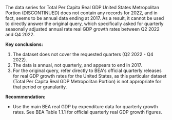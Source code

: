 The data series for Total Per Capita Real GDP United States Metropolitan Portion (DISCONTINUED) does not contain any records for 2022, and in fact, seems to be annual data ending at 2017. As a result, it cannot be used to directly answer the original query, which specifically asked for quarterly seasonally adjusted annual rate real GDP growth rates between Q2 2022 and Q4 2022.

**Key conclusions:**
1. The dataset does not cover the requested quarters (Q2 2022 - Q4 2022).
2. The data is annual, not quarterly, and appears to end in 2017.
3. For the original query, refer directly to BEA's official quarterly releases for real GDP growth rates for the United States, as this particular dataset (Total Per Capita Real GDP Metropolitan Portion) is not appropriate for that period or granularity.

**Recommendation:**
- Use the main BEA real GDP by expenditure data for quarterly growth rates. See BEA Table 1.1.1 for official quarterly real GDP growth figures.